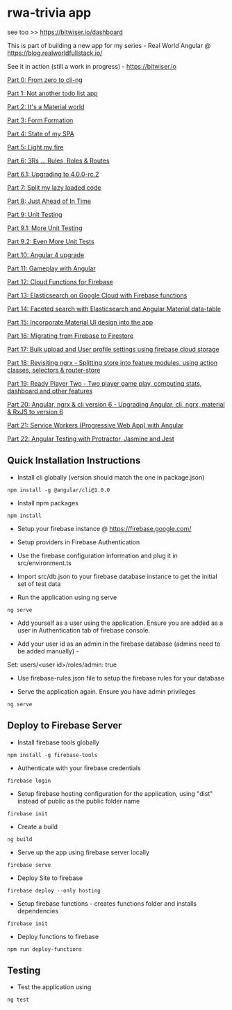 # rwa-trivia app
see too >> https://bitwiser.io/dashboard

This is part of building a new app for my series - Real World Angular @ https://blog.realworldfullstack.io/

See it in action (still a work in progress) - https://bitwiser.io

[Part 0: From zero to cli-ng](https://blog.realworldfullstack.io/real-world-angular-part-0-from-zero-to-cli-ng-a2ff646b90cc)

[Part 1: Not another todo list app](https://blog.realworldfullstack.io/real-world-angular-part-1-not-another-todo-list-c2ea5020f944)

[Part 2: It's a Material world](https://blog.realworldfullstack.io/real-world-angular-part-2-its-a-material-world-2d70238ef8ef)

[Part 3: Form Formation](https://blog.realworldfullstack.io/real-world-angular-part-3-form-formation-f78d8462da70)

[Part 4: State of my SPA](https://blog.realworldfullstack.io/real-world-angular-part-4-state-of-my-spa-10bf90c5a15)

[Part 5: Light my fire](https://blog.realworldfullstack.io/real-world-angular-part-5-light-my-fire-34b0bcb351a8)

[Part 6: 3Rs ... Rules, Roles & Routes](https://blog.realworldfullstack.io/real-world-angular-part-6-3rs-rules-roles-routes-9e7de5a3ea8e)

[Part 6.1: Upgrading to 4.0.0-rc.2](https://blog.realworldfullstack.io/real-world-angular-part-6-1-upgrading-to-4-0-0-rc-2-fcaab81603fa)

[Part 7: Split my lazy loaded code](https://blog.realworldfullstack.io/real-world-angular-part-7-lazy-coding-load-splitting-4552f5f54ef7)

[Part 8: Just Ahead of In Time](https://blog.realworldfullstack.io/real-world-angular-part-8-just-ahead-of-in-time-ae2d3cc89656)

[Part 9: Unit Testing](https://blog.realworldfullstack.io/real-world-angular-part-9-unit-testing-c62ba20b1d93)

[Part 9.1: More Unit Testing](https://blog.realworldfullstack.io/real-world-angular-part-9-1-more-unit-testing-f0545ece586d)

[Part 9.2: Even More Unit Tests](https://blog.realworldfullstack.io/real-world-angular-part-9-2-even-more-unit-tests-f903df40530a)

[Part 10: Angular 4 upgrade](https://blog.realworldfullstack.io/real-world-angular-part-x-fantastic-4-c714b04640ab)

[Part 11: Gameplay with Angular](https://blog.realworldfullstack.io/real-world-app-part-11-gameplay-with-angular-2a660fad52c2)

[Part 12: Cloud Functions for Firebase](https://blog.realworldfullstack.io/real-world-app-part-12-cloud-functions-for-firebase-8359787e26f3)

[Part 13: Elasticsearch on Google Cloud with Firebase functions](https://blog.realworldfullstack.io/real-world-app-part-13-elasticsearch-on-google-cloud-with-firebase-functions-8a24fa2b95ed)

[Part 14: Faceted search with Elasticsearch and Angular Material data-table](https://blog.realworldfullstack.io/real-world-app-part-14-faceted-search-with-elasticsearch-and-angular-material-data-table-d90ebaf2ee4b)

[Part 15: Incorporate Material UI design into the app](https://blog.realworldfullstack.io/real-world-app-part-15-ui-design-with-angular-material-1a5c597c679e)

[Part 16: Migrating from Firebase to Firestore](https://blog.realworldfullstack.io/real-world-app-part-16-from-firebase-to-firestore-f6c494e80237)

[Part 17: Bulk upload and User profile settings using firebase cloud storage](https://blog.realworldfullstack.io/real-world-app-part-17-cloud-storage-with-firebase-and-angular-d3d2c9f5f27c)

[Part 18: Revisiting ngrx - Splitting store into feature modules, using action classes, selectors & router-store](https://blog.realworldfullstack.io/real-world-app-part-18-revisiting-ngrx-e20feed6312c)

[Part 19: Ready Player Two - Two player game play, computing stats, dashboard and other features](https://blog.realworldfullstack.io/real-world-app-part-19-ready-player-two-9e17c2e7c694)

[Part 20: Angular, ngrx & cli version 6 - Upgrading Angular, cli, ngrx, material & RxJS to version 6](https://blog.realworldfullstack.io/real-world-app-part-20-angular-ngrx-cli-version-6-a3490b64f0c7)

[Part 21: Service Workers (Progressive Web App) with Angular](https://blog.realworldfullstack.io/real-world-app-part-21-service-workers-pwa-with-angular-3ba5c7168f3f)

[Part 22: Angular Testing with Protractor, Jasmine and Jest](https://blog.realworldfullstack.io/real-world-app-part-22-angular-testing-with-protractor-jasmine-and-jest-6a0e03a89038)

## Quick Installation Instructions

* Install cli globally (version should match the one in package.json)

`npm install -g @angular/cli@1.0.0`

* Install npm packages

`npm install`

* Setup your firebase instance @ https://firebase.google.com/

* Setup providers in Firebase Authentication

* Use the firebase configuration information and plug it in src/environment.ts

* Import src/db.json to your firebase database instance to get the initial set of test data

* Run the application using ng serve

`ng serve`

* Add yourself as a user using the application. Ensure you are added as a user in Authentication tab of firebase console.

* Add your user id as an admin in the firebase database (admins need to be added manually) -

Set: users/\<user id\>/roles/admin: true

* Use firebase-rules.json file to setup the firebase rules for your database

* Serve the application again. Ensure you have admin privileges

`ng serve`

## Deploy to Firebase Server

* Install firebase tools globally

`npm install -g firebase-tools`

* Authenticate with your firebase credentials

`firebase login`

* Setup firebase hosting configuration for the application, using "dist" instead of public as the public folder name

`firebase init`

* Create a build

`ng build`

* Serve up the app using firebase server locally

`firebase serve`

* Deploy Site to firebase

`firebase deploy --only hosting`

* Setup firebase functions - creates functions folder and installs dependencies

`firebase init`

* Deploy functions to firebase

`npm run deploy-functions`

## Testing
* Test the application using

`ng test`

